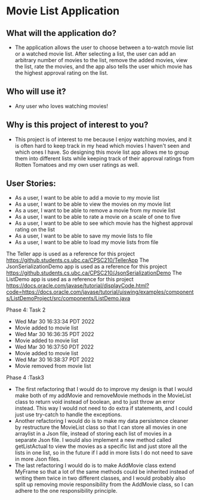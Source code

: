# Movie List Application

## What will the application do?
- The application allows the user to choose between a to-watch movie list or a watched movie list. After selecting a list, the user can add an arbitrary number of movies to the list, remove the added movies, view the list, rate the movies, and the app also tells the user which movie has the highest approval rating on the list.

## Who will use it?
- Any user who loves watching movies!

## Why is this project of interest to you?
- This project is of interest to me because I enjoy watching movies, and it is often hard to keep track in my head which movies I haven't seen and which ones I have. So designing this movie list app allows me to group them into different lists while keeping track of their approval ratings from Rotten Tomatoes and my own user ratings as well.

## User Stories:

- As a user, I want to be able to add a movie to my movie list
- As a user, I want to be able to view the movies on my movie list
- As a user, I want to be able to remove a movie from my movie list
- As a user, I want to be able to rate a movie on a scale of one to five
- As a user, I want to be able to see which movie has the highest approval rating on the list
- As a user, I want to be able to save my movie lists to file
- As a user, I want to be able to load my movie lists from file

The Teller app is used as a reference for this project
https://github.students.cs.ubc.ca/CPSC210/TellerApp
The JsonSerializationDemo app is used as a reference for this project
https://github.students.cs.ubc.ca/CPSC210/JsonSerializationDemo
The ListDemo app is used as a reference for this project
https://docs.oracle.com/javase/tutorial/displayCode.html?code=https://docs.oracle.com/javase/tutorial/uiswing/examples/components/ListDemoProject/src/components/ListDemo.java

Phase 4: Task 2
- Wed Mar 30 16:33:34 PDT 2022
- Movie added to movie list
- Wed Mar 30 16:36:35 PDT 2022
- Movie added to movie list
- Wed Mar 30 16:37:50 PDT 2022
- Movie added to movie list
- Wed Mar 30 16:38:37 PDT 2022
- Movie removed from movie list

Phase 4 :Task3
- The first refactoring that I would do to improve my design is that I would make both of my addMovie and removeMovie methods in the MovieList class to return void instead of boolean, and to just throw an error instead. This way I would not need to do extra if statements, and I could just use try-catch to handle the exceptions.
- Another refactoring I would do is to make my data persistence cleaner by restructure the MovieList class so that I can store all movies in one arraylist in a Json file, instead of storing each list of movies in a separate Json file. I would also implement a new method called getListActual to view the movies as a specific list and just store all the lists in one list, so in the future if I add in more lists I do not need to save in more Json files.
- The last refactoring I would do is to make AddMovie class extend MyFrame so that a lot of the same methods could be inherited instead of writing them twice in two different classes, and I would probably also split up removing movie responsibility from the AddMovie class, so I can adhere to the one responsibility principle. 

